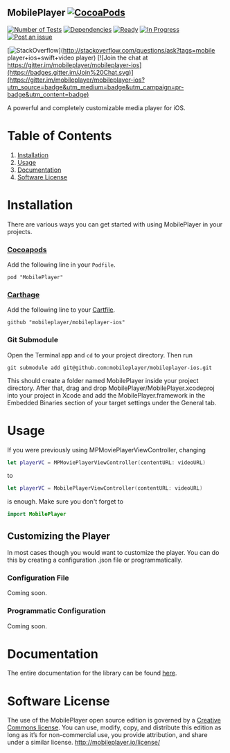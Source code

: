  MobilePlayer [![CocoaPods](https://img.shields.io/cocoapods/p/MobilePlayer.svg?style=flat)](https://cocoapods.org/pods/MobilePlayer)
-----

[![Number of Tests](https://img.shields.io/badge/Number%20of%20Tests-100+-brightgreen.svg)](https://github.com/mobileplayer/mobileplayer-ios)
[![Dependencies](https://img.shields.io/badge/dependencies-none-brightgreen.svg)](https://github.com/mobileplayer/mobileplayer-ios)
[![Ready](https://badge.waffle.io/mobileplayer/mobileplayer-ios.png?label=Ready&title=Ready)](https://waffle.io/mobileplayer/mobileplayer-ios)
[![In Progress](https://badge.waffle.io/mobileplayer/mobileplayer-ios.png?label=In%20Progress&title=In%20Progress)](https://waffle.io/mobileplayer/mobileplayer-ios)
[![Post an issue](https://img.shields.io/badge/Bug%3F-Post%20an%20issue!-blue.svg)](https://waffle.io/mobileplayer/mobileplayer-ios)

[![StackOverflow](https://img.shields.io/badge/StackOverflow-Ask%20a%20question!-blue.svg)](http://stackoverflow.com/questions/ask?tags=mobile player+ios+swift+video player) 
[![Join the chat at https://gitter.im/mobileplayer/mobileplayer-ios](https://badges.gitter.im/Join%20Chat.svg)](https://gitter.im/mobileplayer/mobileplayer-ios?utm_source=badge&utm_medium=badge&utm_campaign=pr-badge&utm_content=badge)

A powerful and completely customizable media player for iOS.

# Table of Contents

1. [Installation](#installation)
2. [Usage](#usage)
3. [Documentation](#documentation)
4. [Software License](#software-license)

# Installation

There are various ways you can get started with using MobilePlayer in your projects.

### [Cocoapods](https://github.com/CocoaPods/CocoaPods)

Add the following line in your `Podfile`.

```
pod "MobilePlayer"
```

### [Carthage](https://github.com/Carthage/Carthage#installing-carthage)

Add the following line to your [Cartfile](https://github.com/Carthage/Carthage/blob/master/Documentation/Artifacts.md#cartfile).

```
github "mobileplayer/mobileplayer-ios"
```

### Git Submodule

Open the Terminal app and `cd` to your project directory. Then run

```
git submodule add git@github.com:mobileplayer/mobileplayer-ios.git
```

This should create a folder named MobilePlayer inside your project directory. After that, drag and drop MobilePlayer/MobilePlayer.xcodeproj into your project in Xcode and add the MobilePlayer.framework in the Embedded Binaries section of your target settings under the General tab.

# Usage

If you were previously using MPMoviePlayerViewController, changing

```swift
let playerVC = MPMoviePlayerViewController(contentURL: videoURL)
```

to

```swift
let playerVC = MobilePlayerViewController(contentURL: videoURL)
```

is enough. Make sure you don't forget to

```swift
import MobilePlayer
```

## Customizing the Player

In most cases though you would want to customize the player. You can do this by creating a configuration .json file or programmatically.

### Configuration File

Coming soon.

### Programmatic Configuration

Coming soon.

# Documentation

The entire documentation for the library can be found [here](https://htmlpreview.github.io/?https://github.com/movielala/mobileplayer-ios/blob/master/Documentation/index.html).

# Software License
The use of the MobilePlayer open source edition is governed by a [Creative Commons license](http://creativecommons.org/licenses/by-nc-sa/3.0/). You can use, modify, copy, and distribute this edition as long as it’s for non-commercial use, you provide attribution, and share under a similar license.
http://mobileplayer.io/license/
